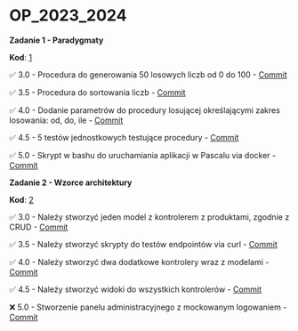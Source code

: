 # OP_2023_2024
**Zadanie 1 - Paradygmaty**

**Kod**: [1](https://github.com/Leovambarii/Programowanie_obiektowe_2023_2024/tree/main/1)

:white_check_mark: 3.0 - Procedura do generowania 50 losowych liczb od 0 do 100 - [Commit](https://github.com/Leovambarii/Programowanie_obiektowe_2023_2024/commit/25aa68832fdfba42416394e2ed2a1b0c18a95f2f)

:white_check_mark: 3.5 - Procedura do sortowania liczb - [Commit](https://github.com/Leovambarii/Programowanie_obiektowe_2023_2024/commit/25aa68832fdfba42416394e2ed2a1b0c18a95f2f)

:white_check_mark: 4.0 - Dodanie parametrów do procedury losującej określającymi zakres losowania: od, do, ile - [Commit](https://github.com/Leovambarii/Programowanie_obiektowe_2023_2024/commit/25aa68832fdfba42416394e2ed2a1b0c18a95f2f)

:white_check_mark: 4.5 - 5 testów jednostkowych testujące procedury - [Commit](https://github.com/Leovambarii/Programowanie_obiektowe_2023_2024/commit/25aa68832fdfba42416394e2ed2a1b0c18a95f2f)

:white_check_mark: 5.0 - Skrypt w bashu do uruchamiania aplikacji w Pascalu via docker - [Commit](https://github.com/Leovambarii/Programowanie_obiektowe_2023_2024/commit/25aa68832fdfba42416394e2ed2a1b0c18a95f2f)

**Zadanie 2 - Wzorce architektury**

**Kod**: [2](https://github.com/Leovambarii/Programowanie_obiektowe_2023_2024/tree/main/2)

:white_check_mark: 3.0 - Należy stworzyć jeden model z kontrolerem z produktami, zgodnie z CRUD - [Commit]()

:white_check_mark: 3.5 - Należy stworzyć skrypty do testów endpointów via curl - [Commit]()

:white_check_mark: 4.0 - Należy stworzyć dwa dodatkowe kontrolery wraz z modelami - [Commit]()

:white_check_mark: 4.5 - Należy stworzyć widoki do wszystkich kontrolerów - [Commit]()

:x: 5.0 - Stworzenie panelu administracyjnego z mockowanym logowaniem - [Commit]()